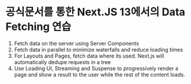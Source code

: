 # 공식문서를 통한 Next.JS 13에서의 Data Fetching 연습
1. Fetch data on the server using Server Components
2. Fetch data in parallel to minimize waterfalls and reduce loading times
3. For Layouts and Pages, fetch data where its used. Next.js will automatically dedupe requests in a tree
4. Use Loading UI, Streaming and Suspense to progressively render a page and show a result to the user while the rest of the content loads.
